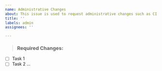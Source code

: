 ```yaml
---
name: Administrative Changes
about: This issue is used to request administrative changes such as CI in Github.
title: ''
labels: admin
assignees: ''

---
```


> ### Required Changes:
- [ ] Task 1
- [ ] Task 2
...
